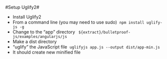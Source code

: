 #Setup Uglify2#

* Install Uglify2
* From a command line (you may need to use sudo) 
`npm install uglify-js -g`
* Change to the “app” directory
` ${extract}/bulletproof-js/examples/angularjs/js`
* Make a dist directory
* “uglify” the JavaScript file 
`uglifyjs app.js --output dist/app-min.js`
* It should create new minified file
